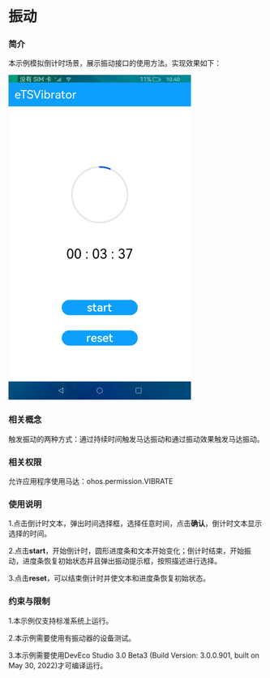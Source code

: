 # 振动

### 简介

本示例模拟倒计时场景，展示振动接口的使用方法。实现效果如下：

![](./screenshots/device/vibrator.png)

### 相关概念

触发振动的两种方式：通过持续时间触发马达振动和通过振动效果触发马达振动。

### 相关权限

允许应用程序使用马达：ohos.permission.VIBRATE

### 使用说明

1.点击倒计时文本，弹出时间选择框，选择任意时间，点击**确认**，倒计时文本显示选择的时间。

2.点击**start**，开始倒计时，圆形进度条和文本开始变化；倒计时结束，开始振动，进度条恢复初始状态并且弹出振动提示框，按照描述进行选择。

3.点击**reset**，可以结束倒计时并使文本和进度条恢复初始状态。

### 约束与限制

1.本示例仅支持标准系统上运行。

2.本示例需要使用有振动器的设备测试。

3.本示例需要使用DevEco Studio 3.0 Beta3 (Build Version: 3.0.0.901, built on May 30, 2022)才可编译运行。